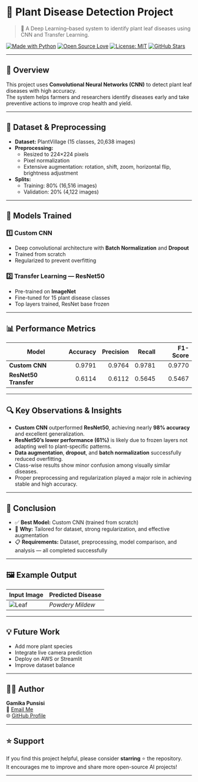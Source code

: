 # 🌿 Plant Disease Detection Project

> 🌱 A Deep Learning–based system to identify plant leaf diseases using CNN and Transfer Learning.

[![Made with Python](https://img.shields.io/badge/Made%20with-Python-blue.svg)](https://www.python.org/)
[![Open Source Love](https://badges.frapsoft.com/os/v1/open-source.svg?v=103)](https://github.com/gamikapunsisi/Plant_Disease_Detection)
[![License: MIT](https://img.shields.io/badge/License-MIT-yellow.svg)](LICENSE)
[![GitHub Stars](https://img.shields.io/github/stars/gamikapunsisi/Plant_Disease_Detection.svg)](https://github.com/gamikapunsisi/Plant_Disease_Detection/stargazers)

---

## 📖 Overview
This project uses **Convolutional Neural Networks (CNN)** to detect plant leaf diseases with high accuracy.  
The system helps farmers and researchers identify diseases early and take preventive actions to improve crop health and yield.

---

## 🧩 Dataset & Preprocessing
- **Dataset:** PlantVillage (15 classes, 20,638 images)  
- **Preprocessing:**  
  - Resized to 224×224 pixels  
  - Pixel normalization  
  - Extensive augmentation: rotation, shift, zoom, horizontal flip, brightness adjustment  
- **Splits:**  
  - Training: 80% (16,516 images)  
  - Validation: 20% (4,122 images)

---

## 🧠 Models Trained

### 1️⃣ Custom CNN  
- Deep convolutional architecture with **Batch Normalization** and **Dropout**  
- Trained from scratch  
- Regularized to prevent overfitting  

### 2️⃣ Transfer Learning — ResNet50  
- Pre-trained on **ImageNet**  
- Fine-tuned for 15 plant disease classes  
- Top layers trained, ResNet base frozen  

---

## 📊 Performance Metrics

| Model                | Accuracy | Precision | Recall | F1-Score |
|----------------------|---------:|----------:|-------:|---------:|
| **Custom CNN**       |  0.9791  |  0.9764   | 0.9781 |  0.9770  |
| **ResNet50 Transfer**|  0.6114  |  0.6112   | 0.5645 |  0.5467  |

---

## 🔍 Key Observations & Insights

- **Custom CNN** outperformed **ResNet50**, achieving nearly **98% accuracy** and excellent generalization.  
- **ResNet50’s lower performance (61%)** is likely due to frozen layers not adapting well to plant-specific patterns.  
- **Data augmentation**, **dropout**, and **batch normalization** successfully reduced overfitting.  
- Class-wise results show minor confusion among visually similar diseases.  
- Proper preprocessing and regularization played a major role in achieving stable and high accuracy.

---

## 🏁 Conclusion
- ✅ **Best Model:** Custom CNN (trained from scratch)  
- 🧠 **Why:** Tailored for dataset, strong regularization, and effective augmentation  
- 📋 **Requirements:** Dataset, preprocessing, model comparison, and analysis — all completed successfully  

---

## 🖼️ Example Output
| Input Image | Predicted Disease |
|--------------|-------------------|
| ![Leaf](https://via.placeholder.com/120x120.png?text=Leaf+Image) | *Powdery Mildew* |

---

## 💡 Future Work
- Add more plant species  
- Integrate live camera prediction  
- Deploy on AWS or Streamlit  
- Improve dataset balance  

---

## 👩‍💻 Author
**Gamika Punsisi**  
📧 [Email Me](mailto:gamikapunsisi@gmail.com)  
🌐 [GitHub Profile](https://github.com/gamikapunsisi)

---

## ⭐ Support
If you find this project helpful, please consider **starring** ⭐ the repository.  
It encourages me to improve and share more open-source AI projects!

---

